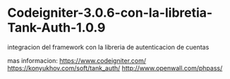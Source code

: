 # Codeigniter-3.0.6-con-la-libretia-Tank-Auth-1.0.9
integracion del framework con la libreria de autenticacion de cuentas

mas informacion:
https://www.codeigniter.com/
https://konyukhov.com/soft/tank_auth/
http://www.openwall.com/phpass/

